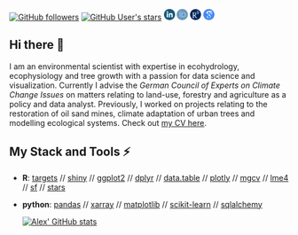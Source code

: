 

<a href="https://github.com/the-hull"><img alt="GitHub followers" src="https://img.shields.io/github/followers/the-hull?label=Github&style=social"></a> <a href="https://github.com/the-hull"><img alt="GitHub User's stars" src="https://img.shields.io/github/stars/the-hull"></a>  <a href="https://www.linkedin.com/in/aglhurley"><img align="" title="Linkedin: aglhurley" src="https://github.com/the-hull/the-hull/blob/main/static/linkedin.png" alt="Linkedin" width="20" style="margin-top: 5px"></a> <a href=""><img align="https://orcid.org/0000-0002-5328-7741" title="ORCID: 0000-0002-5328-7741" src="https://github.com/the-hull/the-hull/blob/main/static/orcid.png" alt="ORCID" width="20" style="margin-top: 5px"></a> <a href=""><img align="https://www.researchgate.net/profile/Alexander-Hurley" title="ResearchGate: Alexander-Hurley" src="https://github.com/the-hull/the-hull/blob/main/static/researchgate.png" alt="ResearchGate" width="20" style="margin-top: 5px"></a> <a href=""><img align="https://scholar.google.com/citations?hl=en&user=plLuAz0AAAAJ&view_op=list_works&sortby=pubdate" title="Google Scholar: plLuAz0AAAAJ" src="https://github.com/the-hull/the-hull/blob/main/static/googlescholar.png" alt="Google Scholar" width="20" style="margin-top: 5px"></a> 

## Hi there 👋
I am an environmental scientist with expertise in ecohydrology, ecophysiology and tree growth with a passion for data science and visualization. 
Currently I advise the _German Council of Experts on Climate Change Issues_ on matters relating to land-use, forestry and agriculture as a policy and data analyst. 
Previously, I worked on projects relating to the restoration of oil sand mines, climate adaptation of urban trees and modelling ecological systems.
Check out <a href="https://aglhurley.rbind.io/cv/hurley_cv.pdf/">my CV here</a>.

## My Stack and Tools ⚡
- **R**: <a href="https://docs.ropensci.org/targets/">targets</a> // <a href="https://www.shinyapps.io">shiny</a> // <a href="https://ggplot2.tidyverse.org/">ggplot2</a> // <a href="https://dplyr.tidyverse.org/">dplyr</a> // <a href="https://rdatatable.gitlab.io/data.table/">data.table</a> // <a href="https://plotly.com/r/getting-started/">plotly</a> // <a href="https://cran.r-project.org/web/packages/mgcv/index.html">mgcv</a> // <a href="https://github.com/lme4/lme4/">lme4</a> // <a href="https://r-spatial.github.io/sf/">sf</a> //  <a href="https://r-spatial.github.io/stars/">stars</a>
- **python**:  [pandas](https://pandas.pydata.org/) // [xarray](https://docs.xarray.dev/) // [matplotlib](https://matplotlib.org/) // [scikit-learn](https://scikit-learn.org/) // [sqlalchemy](https://www.sqlalchemy.org/)

  [![Alex' GitHub stats](https://github-readme-stats-git-masterorgs-github-readme-stats-team.vercel.app/api?username=the-hull&include_orgs=true&include_all_commits=true)](https://github.com/the-hull/the-hull)

<!--

**the-Hull/the-hull** is a ✨ _special_ ✨ repository because its `README.md` (this file) appears on your GitHub profile.
Here are some ideas to get you started:

- 🔭 I’m currently working on ...
- 🌱 I’m currently learning ...
- 👯 I’m looking to collaborate on ...
- 🤔 I’m looking for help with ...
- 💬 Ask me about ...
- 📫 How to reach me: ...
- 😄 Pronouns: ...
- ⚡ Fun fact: ...
-->
